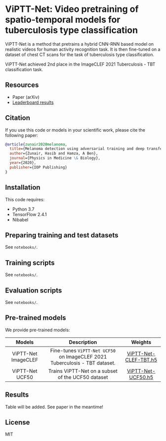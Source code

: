 # ViPTT-Net: Video pretraining of spatio-temporal models for tuberculosis type classification

ViPTT-Net is a method that pretrains a hybrid CNN-RNN based model on realistic videos for human activity recognition task. It is then fine-tuned on a dataset of chest CT scans for the task of tuberculosis type classification. 

ViPTT-Net achieved 2nd place in the ImageCLEF 2021 Tuberculosis - TBT classification task.

## Resources

* Paper (arXiv)
* [Leaderboard results](https://www.aicrowd.com/challenges/imageclef-2021-tuberculosis-tbt-classification/leaderboards)

## Citation

If you use this code or models in your scientific work, please cite the
following paper:

```bibtex
@article{zunair2020melanoma,
  title={Melanoma detection using adversarial training and deep transfer learning},
  author={Zunair, Hasib and Hamza, A Ben},
  journal={Physics in Medicine \& Biology},
  year={2020},
  publisher={IOP Publishing}
}
```

## Installation

This code requires:

* Python 3.7
* TensorFlow 2.4.1
* Nibabel

## Preparing training and test datasets

See `notebooks/`.

## Training scripts

See `notebooks/`.

## Evaluation scripts

See `notebooks/`.

## Pre-trained models

We provide pre-trained models:

| Models | Description | Weights|
|:---:|:---:|:---:|
| ViPTT-Net ImageCLEF | Fine-tunes `ViPTT-Net UCF50` on ImageCLEF 2021 Tuberculosis - TBT dataset.| [ViPTT-Net-CLEF-TBT.h5](https://github.com/hasibzunair/ViPTT-Net/releases/latest/download/ViPTT-Net-CLEF-TBT.h5) |
| ViPTT-Net UCF50 | Trains ViPTT-Net on a subset of the UCF50 dataset | [ViPTT-Net-UCF50.h5](https://github.com/hasibzunair/ViPTT-Net/releases/latest/download/ViPTT-Net-UCF50.h5) |

## Results
Table will be added. See paper in the meantime!

## License 

MIT

